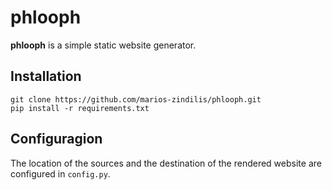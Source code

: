 # phlooph #

**phlooph** is a simple static website generator.

## Installation ##

```
git clone https://github.com/marios-zindilis/phlooph.git
pip install -r requirements.txt
```

## Configuragion ##

The location of the sources and the destination of the rendered website are configured in `config.py`.

